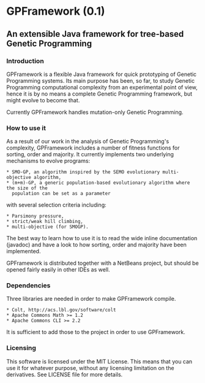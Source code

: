 # GPFramework (0.1)
## An extensible Java framework for tree-based Genetic Programming

### Introduction

GPFramework is a flexible Java framework for quick prototyping of Genetic Programming
systems. Its main purpose has been, so far, to study Genetic Programming computational
complexity from an experimental point of view, hence it is by no means a complete
Genetic Programming framework, but might evolve to become that.

Currently GPFramework handles mutation-only Genetic Programming.

### How to use it

As a result of our work in the analysis of Genetic Programming's complexity, GPFramework
includes a number of fitness functions for sorting, order and majority. It currently
implements two underlying mechanisms to evolve programs:

    * SMO-GP, an algorithm inspired by the SEMO evolutionary multi-objective algorithm,
    * (m+m)-GP, a generic population-based evolutionary algorithm where the size of the
      population can be set as a parameter

with several selection criteria including:

    * Parsimony pressure,
    * strict/weak hill climbing,
    * multi-objective (for SMOGP).

The best way to learn how to use it is to read the wide inline documentation (javadoc) 
and have a look to how sorting, order and majority have been implemented. 

GPFramework is distributed together with a NetBeans project, but should be opened
fairly easily in other IDEs as well.

### Dependencies

Three libraries are needed in order to make GPFramework compile.

    * Colt, http://acs.lbl.gov/software/colt
    * Apache Commons Math >= 1.2
    * Apache Commons CLI >= 2.2

It is sufficient to add those to the project in order to use GPFramework.

### Licensing

This software is licensed under the MIT License. This means that you can use it for
whatever purpose, without any licensing limitation on the derivatives. See LICENSE 
file for more details.
